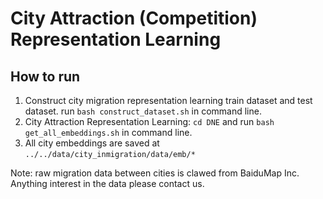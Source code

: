 # City Attraction (Competition) Representation Learning

## How to run

1. Construct city migration representation learning train dataset and test dataset. run `bash construct_dataset.sh` in command line.
2. City Attraction Representation Learning: `cd DNE` and run `bash get_all_embeddings.sh` in command line.
3. All city embeddings are saved at `../../data/city_inmigration/data/emb/*`

Note: raw migration data between cities is clawed from BaiduMap Inc. Anything interest in the data please contact us. 